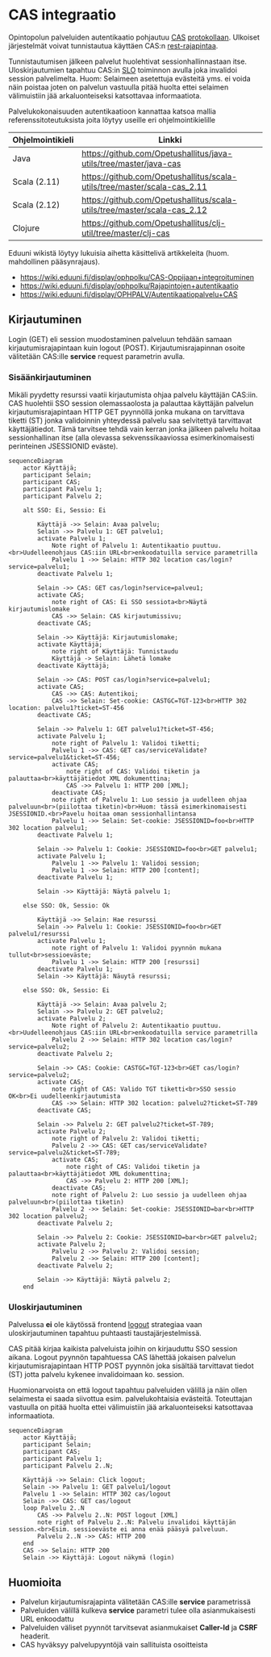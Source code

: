 # CAS integraatio

Opintopolun palveluiden autentikaatio pohjautuu [CAS](https://www.apereo.org/cas) [protokollaan](https://apereo.github.io/cas/6.6.x/protocol/CAS-Protocol.html). Ulkoiset järjestelmät voivat tunnistautua käyttäen CAS:n [rest-rajapintaa](https://apereo.github.io/cas/6.6.x/protocol/REST-Protocol.html).

Tunnistautumisen jälkeen palvelut huolehtivat sessionhallinnastaan itse. Uloskirjautumien tapahtuu CAS:in [SLO]() toiminnon avulla joka invalidoi session palvelimelta. Huom: Selaimeen asetettuja evästeitä yms. ei voida näin poistaa joten on palvelun vastuulla pitää huolta ettei selaimen välimuistiin jää arkaluonteiseksi katsottavaa informaatiota.

Palvelukokonaisuuden autentikaatioon kannattaa katsoa mallia referenssitoteutuksista joita löytyy useille eri ohjelmointikielille

| Ohjelmointikieli | Linkki                                                                   |
| ---------------- | ------------------------------------------------------------------------ |
| Java             | https://github.com/Opetushallitus/java-utils/tree/master/java-cas        |
| Scala (2.11)     | https://github.com/Opetushallitus/scala-utils/tree/master/scala-cas_2.11 |
| Scala (2.12)     | https://github.com/Opetushallitus/scala-utils/tree/master/scala-cas_2.12 |
| Clojure          | https://github.com/Opetushallitus/clj-util/tree/master/clj-cas           |

Eduuni wikistä löytyy lukuisia aihetta käsittelivä artikkeleita (huom. mahdollinen pääsynrajaus).

- https://wiki.eduuni.fi/display/ophpolku/CAS-Oppijaan+integroituminen
- https://wiki.eduuni.fi/display/ophpolku/Rajapintojen+autentikaatio
- https://wiki.eduuni.fi/display/OPHPALV/Autentikaatiopalvelu+CAS

## Kirjautuminen

Login (GET) eli session muodostaminen palveluun tehdään samaan kirjautumisrajapintaan kuin logout (POST). Kirjautumisrajapinnan osoite välitetään CAS:ille **service** request parametrin avulla.

### Sisäänkirjautuminen

Mikäli pyydetty resurssi vaatii kirjautumista ohjaa palvelu käyttäjän CAS:iin. CAS huolehtii SSO session olemassaolosta ja palauttaa käyttäjän palvelun kirjautumisrajapintaan HTTP GET pyynnöllä jonka mukana on tarvittava tiketti (ST) jonka validoinnin yhteydessä palvelu saa selvitettyä tarvittavat käyttäjätiedot.
Tämä tarvitsee tehdä vain kerran jonka jälkeen palvelu hoitaa sessionhallinan itse (alla olevassa sekvenssikaaviossa esimerkinomaisesti perinteinen JSESSIONID eväste).

```mermaid
sequenceDiagram
    actor Käyttäjä;
    participant Selain;
    participant CAS;
    participant Palvelu 1;
    participant Palvelu 2;

    alt SSO: Ei, Sessio: Ei

        Käyttäjä ->> Selain: Avaa palvelu;
        Selain ->> Palvelu 1: GET palvelu1;
        activate Palvelu 1;
            Note right of Palvelu 1: Autentikaatio puuttuu.<br>Uudelleenohjaus CAS:iin URL<br>enkoodatuilla service parametrilla
            Palvelu 1 ->> Selain: HTTP 302 location cas/login?service=palvelu1;
        deactivate Palvelu 1;

        Selain ->> CAS: GET cas/login?service=palveu1;
        activate CAS;
            note right of CAS: Ei SSO sessiota<br>Näytä kirjautumislomake
            CAS ->> Selain: CAS kirjautumissivu;
        deactivate CAS;

        Selain ->> Käyttäjä: Kirjautumislomake;
        activate Käyttäjä;
            note right of Käyttäjä: Tunnistaudu
            Käyttäjä -> Selain: Lähetä lomake
        deactivate Käyttäjä;

        Selain ->> CAS: POST cas/login?service=palvelu1;
        activate CAS;
            CAS ->> CAS: Autentikoi;
            CAS ->> Selain: Set-cookie: CASTGC=TGT-123<br>HTTP 302 location: palvelu1?ticket=ST-456
        deactivate CAS;

        Selain ->> Palvelu 1: GET palvelu1?ticket=ST-456;
        activate Palvelu 1;
            note right of Palvelu 1: Validoi tiketti;
            Palvelu 1 ->> CAS: GET cas/serviceValidate?service=palvelu1&ticket=ST-456;
            activate CAS;
                note right of CAS: Validoi tiketin ja palauttaa<br>käyttäjätiedot XML dokumenttina;
                CAS ->> Palvelu 1: HTTP 200 [XML];
            deactivate CAS;
            note right of Palvelu 1: Luo sessio ja uudelleen ohjaa palveluun<br>(piilottaa tiketin)<br>Huom: tässä esimerkinomaisesti JSESSIONID.<br>Pavelu hoitaa oman sessionhallintansa
            Palvelu 1 ->> Selain: Set-cookie: JSESSIONID=foo<br>HTTP 302 location palvelu1;
        deactivate Palvelu 1;

        Selain ->> Palvelu 1: Cookie: JSESSIONID=foo<br>GET palvelu1;
        activate Palvelu 1;
            Palvelu 1 ->> Palvelu 1: Validoi session;
            Palvelu 1 ->> Selain: HTTP 200 [content];
        deactivate Palvelu 1;

        Selain ->> Käyttäjä: Näytä palvelu 1;

    else SSO: Ok, Sessio: Ok

        Käyttäjä ->> Selain: Hae resurssi
        Selain ->> Palvelu 1: Cookie: JSESSIONID=foo<br>GET palvelu1/resurssi
        activate Palvelu 1;
            note right of Palvelu 1: Validoi pyynnön mukana tullut<br>sessioeväste;
            Palvelu 1 ->> Selain: HTTP 200 [resurssi]
        deactivate Palvelu 1;
        Selain ->> Käyttäjä: Näuytä resurssi;

    else SSO: Ok, Sessio: Ei

        Käyttäjä ->> Selain: Avaa palvelu 2;
        Selain ->> Palvelu 2: GET palvelu2;
        activate Palvelu 2;
            Note right of Palvelu 2: Autentikaatio puuttuu.<br>Uudelleenohjaus CAS:iin URL<br>enkoodatuilla service parametrilla
            Palvelu 2 ->> Selain: HTTP 302 location cas/login?service=palvelu2;
        deactivate Palvelu 2;

        Selain ->> CAS: Cookie: CASTGC=TGT-123<br>GET cas/login?service=palvelu2;
        activate CAS;
            note right of CAS: Valido TGT tiketti<br>SSO sessio OK<br>Ei uudelleenkirjautumista
            CAS ->> Selain: HTTP 302 location: palvelu2?ticket=ST-789
        deactivate CAS;

        Selain ->> Palvelu 2: GET palvelu2?ticket=ST-789;
        activate Palvelu 2;
            note right of Palvelu 2: Validoi tiketti;
            Palvelu 2 ->> CAS: GET cas/serviceValidate?service=palvelu2&ticket=ST-789;
            activate CAS;
                note right of CAS: Validoi tiketin ja palauttaa<br>käyttäjätiedot XML dokumenttina;
                CAS ->> Palvelu 2: HTTP 200 [XML];
            deactivate CAS;
            note right of Palvelu 2: Luo sessio ja uudelleen ohjaa palveluun<br>(piilottaa tiketin)
            Palvelu 2 ->> Selain: Set-cookie: JSESSIONID=bar<br>HTTP 302 location palvelu2;
        deactivate Palvelu 2;

        Selain ->> Palvelu 2: Cookie: JSESSIONID=bar<br>GET palvelu2;
        activate Palvelu 2;
            Palvelu 2 ->> Palvelu 2: Validoi session;
            Palvelu 2 ->> Selain: HTTP 200 [content];
        deactivate Palvelu 2;

        Selain ->> Käyttäjä: Näytä palvelu 2;
    end

```

### Uloskirjautuminen

Palvelussa **ei** ole käytössä frontend [logout](https://apereo.github.io/cas/6.6.x/installation/Logout-Single-Signout.html) strategiaa vaan uloskirjautuminen tapahtuu puhtaasti taustajärjestelmissä.

CAS pitää kirjaa kaikista palveluista joihin on kirjauduttu SSO session aikana. Logout pyynnön tapahtuessa CAS lähettää jokaisen palvelun kirjautumisrajapintaan HTTP POST pyynnön joka sisältää tarvittavat tiedot (ST) jotta palvelu kykenee invalidoimaan ko. session.

Huomionarvoista on että logout tapahtuu palveluiden välillä ja näin ollen selaimesta ei saada siivottua esim. palvelukohtaisia evästeitä. Toteuttajan vastuulla on pitää huolta ettei välimuistiin jää arkaluonteiseksi katsottavaa informaatiota.

```mermaid
sequenceDiagram
    actor Käyttäjä;
    participant Selain;
    participant CAS;
    participant Palvelu 1;
    participant Palvelu 2..N;

    Käyttäjä ->> Selain: Click logout;
    Selain ->> Palvelu 1: GET palvelu1/logout
    Palvelu 1 ->> Selain: HTTP 302 cas/logout
    Selain ->> CAS: GET cas/logout
    loop Palvelu 2..N
        CAS ->> Palvelu 2..N: POST logout [XML]
        note right of Palvelu 2..N: Palvelu invalidoi käyttäjän session.<br>Esim. sessioeväste ei anna enää pääsyä palveluun.
        Palvelu 2..N ->> CAS: HTTP 200
    end
    CAS ->> Selain: HTTP 200
    Selain ->> Käyttäjä: Logout näkymä (login)
```

## Huomioita

- Palvelun kirjautumisrajapinta välitetään CAS:ille **service** parametrissä
- Palveluiden välillä kulkeva **service** parametri tulee olla asianmukaisesti URL enkoodattu
- Palveluiden väliset pyynnöt tarvitsevat asianmukaiset **Caller-Id** ja **CSRF** headerit.
- CAS hyväksyy palvelupyyntöjä vain sallituista osoitteista
